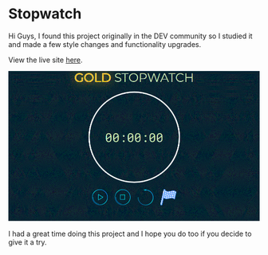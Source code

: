# Stopwatch

Hi Guys,
  I found this project originally in the DEV community so I studied it and made a few style changes and functionality upgrades.
  

 
View the live site <a href='https://stopwatch.vercel.app/' target='_blank'>here</a>. 

<img src='images/Stopwatch-preview.GIF' alt= 'desktop-preview'>

I had a great time doing this project and I hope you do too if you decide to give it a try.
